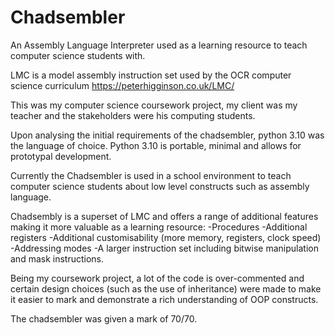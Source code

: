# Chadsembler
An Assembly Language Interpreter used as a learning resource to teach computer science students with.

LMC is a model assembly instruction set used by the OCR computer science curriculum
https://peterhigginson.co.uk/LMC/

This was my computer science coursework project, my client was my teacher and the stakeholders were his computing students.

Upon analysing the initial requirements of the chadsembler, python 3.10 was the language of choice.
Python 3.10 is portable, minimal and allows for prototypal development.

Currently the Chadsembler is used in a school environment to teach computer science students about low level constructs such as assembly language.

Chadsembly is a superset of LMC and offers a range of additional features making it more valuable as a learning resource:
-Procedures
-Additional registers
-Additional customisability (more memory, registers, clock speed)
-Addressing modes
-A larger instruction set including bitwise manipulation and mask instructions.

Being my coursework project, a lot of the code is over-commented and certain design choices (such as the use of inheritance) were made to make it easier to mark and demonstrate a rich understanding of OOP constructs.

The chadsembler was given a mark of 70/70.
